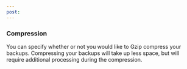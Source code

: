 ```yaml
---
post: 
---
```


### Compression

You can specify whether or not you would like to Gzip compress your backups. Compressing your backups will take up less space, but will require additional processing during the compression.  

